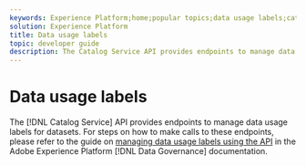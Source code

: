 ```yaml
---
keywords: Experience Platform;home;popular topics;data usage labels;catalog service
solution: Experience Platform
title: Data usage labels
topic: developer guide
description: The Catalog Service API provides endpoints to manage data usage labels for datasets.
---
```


# Data usage labels

The [!DNL Catalog Service] API provides endpoints to manage data usage labels for datasets. For steps on how to make calls to these endpoints, please refer to the guide on [managing data usage labels using the API](../../data-governance/labels/overview.md) in the Adobe Experience Platform [!DNL Data Governance] documentation.